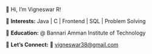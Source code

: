 👋 Hi, I’m Vigneswar R!  

🔹 **Interests:**  Java | C | Frontend | SQL | Problem Solving  

🔹 **Education:**  @ Bannari Amman Institute of Technology  

🔹 **Let’s Connect:**  📩 vigneswar38@gmail.com  

<!---
VIGNESWAR-R/VIGNESWAR-R is a ✨ special ✨ repository because its `README.md` (this file) appears on your GitHub profile.
You can click the Preview link to take a look at your changes.
--->
